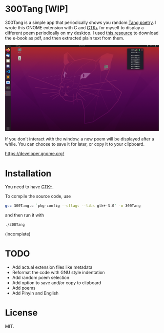 # 300Tang [WIP]

300Tang is a simple app that periodically shows you random [Tang poetry](https://en.wikipedia.org/wiki/Tang_poetry). I wrote this GNOME extension with C and [GTK+](https://developer.gnome.org/gtk3/stable/gtk-getting-started.html) for myself to display a different poem periodically on my desktop. I used [this resource](https://www.mandarinchineseschool.com/index.php/resources/104-free-download-300-tang-poems-in-chinese-pinyin-and-english) to download the e-book as pdf, and then extracted plain text from them. 

![Screenshot](/screenshot1.png)

If you don't interact with the window, a new poem will be displayed after a while. You can choose to save it for later, or copy it to your clipboard. 

https://developer.gnome.org/

# Installation
You need to have [GTK+](https://www.gtk.org).

To compile the source code, use
```bash
gcc 300Tang.c `pkg-config --cflags --libs gtk+-3.0` -o 300Tang
```
and then run it with
```bash
./300Tang

```
(incomplete)

# TODO
* Add actual extension files like metadata
* Reformat the code with GNU style indentation
* Add random poem selection
* Add option to save and/or copy to clipboard
* Add poems
* Add Pinyin and English 

# License
MIT.

